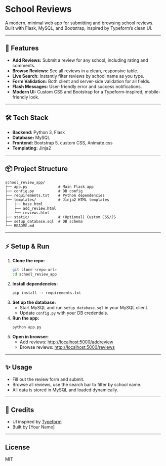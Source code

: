 # School Reviews

A modern, minimal web app for submitting and browsing school reviews. Built with Flask, MySQL, and Bootstrap, inspired by Typeform’s clean UI.

---

## 🚀 Features

- **Add Reviews:** Submit a review for any school, including rating and comments.
- **Browse Reviews:** See all reviews in a clean, responsive table.
- **Live Search:** Instantly filter reviews by school name as you type.
- **Form Validation:** Both client and server-side validation for all fields.
- **Flash Messages:** User-friendly error and success notifications.
- **Modern UI:** Custom CSS and Bootstrap for a Typeform-inspired, mobile-friendly look.

---

## 🛠️ Tech Stack

- **Backend:** Python 3, Flask
- **Database:** MySQL
- **Frontend:** Bootstrap 5, custom CSS, Animate.css
- **Templating:** Jinja2

---

## 📦 Project Structure

```
school_review_app/
├── app.py              # Main Flask app
├── config.py           # DB config
├── requirements.txt    # Python dependencies
├── templates/          # Jinja2 HTML templates
│   ├── base.html
│   ├── add_review.html
│   └── reviews.html
├── static/             # (Optional) Custom CSS/JS
├── setup_database.sql  # DB schema
└── README.md
```

---

## ⚡ Setup & Run

1. **Clone the repo:**
   ```bash
   git clone <repo-url>
   cd school_review_app
   ```
2. **Install dependencies:**
   ```bash
   pip install -r requirements.txt
   ```
3. **Set up the database:**
   - Start MySQL and run `setup_database.sql` in your MySQL client.
   - Update `config.py` with your DB credentials.
4. **Run the app:**
   ```bash
   python app.py
   ```
5. **Open in browser:**
   - Add reviews: [http://localhost:5000/addreview](http://localhost:5000/addreview)
   - Browse reviews: [http://localhost:5000/reviews](http://localhost:5000/reviews)

---

## ✨ Usage
- Fill out the review form and submit.
- Browse all reviews, use the search bar to filter by school name.
- All data is stored in MySQL and loaded dynamically.

---

## 🙌 Credits
- UI inspired by [Typeform](https://www.typeform.com/surveys)
- Built by [Your Name]

---

## License
MIT 